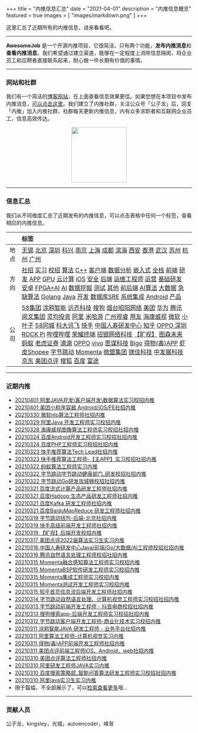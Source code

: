+++
title = "内推信息汇总"
date = "2021-04-01"
description = "内推信息概览"
featured = true
images = [
    "images/markdown.png"
]
+++

这里汇总了近期所有的内推信息，进来看看吧。

<!--more-->
--- 

 

**AwesomeJob** 是一个开源内推项目，它很简洁，只有两个功能，**发布内推消息**和**查看内推消息**。我们希望通过建立渠道，能够在一定程度上消除信息隔阂，将企业员工和应聘者直接联系起来，耐心做一件长期有价值的事情。

---

### 网站和社群

我们有一个简洁的[博客网站](https://awesomejob.gitee.io/)，在上面查看信息效果更佳。如果您想在本项目中发布内推消息，[可以点击这里](https://wj.qq.com/s2/8043669/40c0)。我们建立了内推社群，关注公众号「公子龙」后，回复「内推」加入内推社群，社群每天更新内推信息，内有众多求职者和互联网企业员工，信息高效传达。

<div align=center><img src="https://img-blog.csdnimg.cn/20210306220847278.jpg?x-oss-process=type_ZmFuZ3poZW5naGVpdGk,shadow_10,text_aHR0cHM6Ly9ibG9nLmNzZG4ubmV0L0RvSmludGlhbg==,size_16,color_FFFFFF,t_70#pic_center" width="150"/></div>


--- 
### 信息汇总

我们从不同维度汇总了近期发布的内推信息，可以点击表格中任何一个标签，查看相应的内推信息。

||标签|
|:---:|:---|
|地点|[无锡](https://awesomejob.gitee.io/tags/无锡)  [北京](https://awesomejob.gitee.io/tags/北京)  [深圳](https://awesomejob.gitee.io/tags/深圳)  [科兴](https://awesomejob.gitee.io/tags/科兴)  [南京](https://awesomejob.gitee.io/tags/南京)  [上海](https://awesomejob.gitee.io/tags/上海)  [成都](https://awesomejob.gitee.io/tags/成都)  [滨海](https://awesomejob.gitee.io/tags/滨海)  [西安](https://awesomejob.gitee.io/tags/西安)  [香港](https://awesomejob.gitee.io/tags/香港)  [武汉](https://awesomejob.gitee.io/tags/武汉)  [苏州](https://awesomejob.gitee.io/tags/苏州)  [杭州](https://awesomejob.gitee.io/tags/杭州)  [广州](https://awesomejob.gitee.io/tags/广州)|
|方向|[社招](https://awesomejob.gitee.io/series/社招)  [实习](https://awesomejob.gitee.io/series/实习)  [校招](https://awesomejob.gitee.io/series/校招)	[算法](https://awesomejob.gitee.io/categories/算法)  [C++](https://awesomejob.gitee.io/categories/c++)  [客户端](https://awesomejob.gitee.io/categories/客户端)  [数据分析](https://awesomejob.gitee.io/categories/数据分析)  [嵌入式](https://awesomejob.gitee.io/categories/嵌入式)  [全栈](https://awesomejob.gitee.io/categories/全栈)  [前端](https://awesomejob.gitee.io/categories/前端)  [研发](https://awesomejob.gitee.io/categories/研发)  [APP](https://awesomejob.gitee.io/categories/app)  [GPU](https://awesomejob.gitee.io/categories/gpu)  [云计算](https://awesomejob.gitee.io/categories/云计算)  [iOS](https://awesomejob.gitee.io/categories/ios)  [安全](https://awesomejob.gitee.io/categories/安全)  [后端](https://awesomejob.gitee.io/categories/后端)  [运维工程师](https://awesomejob.gitee.io/categories/运维工程师)  [运营](https://awesomejob.gitee.io/categories/运营)  [基础研发](https://awesomejob.gitee.io/categories/基础研发)  [安卓](https://awesomejob.gitee.io/categories/安卓)  [FPGA+AI](https://awesomejob.gitee.io/categories/fpga+ai)  [AI](https://awesomejob.gitee.io/categories/ai)  [数据挖掘](https://awesomejob.gitee.io/categories/数据挖掘)  [测试](https://awesomejob.gitee.io/categories/测试)  [其他](https://awesomejob.gitee.io/categories/其他)  [前后端](https://awesomejob.gitee.io/categories/前后端)  [AI算法](https://awesomejob.gitee.io/categories/ai算法)  [大数据](https://awesomejob.gitee.io/categories/大数据)  [急缺算法](https://awesomejob.gitee.io/categories/急缺算法)  [Golang](https://awesomejob.gitee.io/categories/golang)  [Java](https://awesomejob.gitee.io/categories/java)  [开发](https://awesomejob.gitee.io/categories/开发)  [数据库SRE](https://awesomejob.gitee.io/categories/数据库sre)  [系统集成](https://awesomejob.gitee.io/categories/系统集成)  [Android](https://awesomejob.gitee.io/categories/android)  [产品](https://awesomejob.gitee.io/categories/产品)|
|公司|[58集团](https://awesomejob.gitee.io/tags/58集团)  [涂鸦智能](https://awesomejob.gitee.io/tags/涂鸦智能)  [远齐科技](https://awesomejob.gitee.io/tags/远齐科技)  [搜狗](https://awesomejob.gitee.io/tags/搜狗)  [烟台昭阳网络](https://awesomejob.gitee.io/tags/烟台昭阳网络)  [美团](https://awesomejob.gitee.io/tags/美团)  [华为](https://awesomejob.gitee.io/tags/华为)  [腾讯](https://awesomejob.gitee.io/tags/腾讯)  [阅文集团](https://awesomejob.gitee.io/tags/阅文集团)  [灵均投资](https://awesomejob.gitee.io/tags/灵均投资)  [阿里](https://awesomejob.gitee.io/tags/阿里)  [米哈游](https://awesomejob.gitee.io/tags/米哈游)  [广州视睿](https://awesomejob.gitee.io/tags/广州视睿)  [用友](https://awesomejob.gitee.io/tags/用友)  [海康威视](https://awesomejob.gitee.io/tags/海康威视)  [微软](https://awesomejob.gitee.io/tags/微软)  [小叶子](https://awesomejob.gitee.io/tags/小叶子)  [58同城](https://awesomejob.gitee.io/tags/58同城)  [科大讯飞](https://awesomejob.gitee.io/tags/科大讯飞)  [快手](https://awesomejob.gitee.io/tags/快手)  [中国人寿研发中心](https://awesomejob.gitee.io/tags/中国人寿研发中心)  [知乎](https://awesomejob.gitee.io/tags/知乎)  [OPPO 深圳](https://awesomejob.gitee.io/tags/oppo-深圳)  [ROCK Pi](https://awesomejob.gitee.io/tags/rock-pi)  [哔哩哔哩](https://awesomejob.gitee.io/tags/哔哩哔哩)  [荣耀终端](https://awesomejob.gitee.io/tags/荣耀终端)  [招银网络科技](https://awesomejob.gitee.io/tags/招银网络科技)  [【旷视】](https://awesomejob.gitee.io/tags/【旷视】)  [图森未来](https://awesomejob.gitee.io/tags/图森未来)  [蚂蚁](https://awesomejob.gitee.io/tags/蚂蚁)  [老虎证券](https://awesomejob.gitee.io/tags/老虎证券)  [滴滴](https://awesomejob.gitee.io/tags/滴滴)  [OPPO](https://awesomejob.gitee.io/tags/oppo)  [vivo](https://awesomejob.gitee.io/tags/vivo)  [思谋科技](https://awesomejob.gitee.io/tags/思谋科技)  [Bigo](https://awesomejob.gitee.io/tags/bigo)  [得物(毒)APP](https://awesomejob.gitee.io/tags/得物(毒)app)  [虾皮Shopee](https://awesomejob.gitee.io/tags/虾皮shopee)  [字节跳动](https://awesomejob.gitee.io/tags/字节跳动)  [Momenta](https://awesomejob.gitee.io/tags/momenta)  [微盟集团](https://awesomejob.gitee.io/tags/微盟集团)  [镁佳科技](https://awesomejob.gitee.io/tags/镁佳科技)  [中发展科技](https://awesomejob.gitee.io/tags/中发展科技)  [京东](https://awesomejob.gitee.io/tags/京东)  [美团点评](https://awesomejob.gitee.io/tags/美团点评)  [搜狐](https://awesomejob.gitee.io/tags/搜狐)  [百度](https://awesomejob.gitee.io/tags/百度)  [富途](https://awesomejob.gitee.io/tags/富途)|
--- 

### 近期内推 
- [20210401  阿里JAVA开发\客户端开发\数据算法实习校招内推](https://awesomejob.gitee.io/posts/jobs/job_150)
- [20210401  美团小程序容器 Android/iOS/FE社招内推](https://awesomejob.gitee.io/posts/jobs/job_149)
- [20210330  微软nlp算法工程师社招内推](https://awesomejob.gitee.io/posts/jobs/job_148)
- [20210329  阿里Java 开发工程师实习校招内推](https://awesomejob.gitee.io/posts/jobs/job_147)
- [20210328  海康威视图像算法工程师实习校招社招内推](https://awesomejob.gitee.io/posts/jobs/job_146)
- [20210324  百度Android开发工程师实习校招社招内推](https://awesomejob.gitee.io/posts/jobs/job_145)
- [20210324  百度PHP工程师实习校招社招内推](https://awesomejob.gitee.io/posts/jobs/job_144)
- [20210323  快手推荐算法Tech Lead社招内推](https://awesomejob.gitee.io/posts/jobs/job_143)
- [20210323  快手推荐算法工程师-【主APP】实习校招社招内推](https://awesomejob.gitee.io/posts/jobs/job_142)
- [20210322  蚂蚁算法工程师实习内推](https://awesomejob.gitee.io/posts/jobs/job_141)
- [20210322  字节跳动字节跳动健康部门_研发校招社招内推](https://awesomejob.gitee.io/posts/jobs/job_140)
- [20210322  字节跳动Go研发攻城狮校招社招内推](https://awesomejob.gitee.io/posts/jobs/job_139)
- [20210321  百度流式计算产品研发工程师社招内推](https://awesomejob.gitee.io/posts/jobs/job_138)
- [20210321  百度Hadoop 生态产品研发工程师社招内推](https://awesomejob.gitee.io/posts/jobs/job_137)
- [20210321  百度Kafka 研发工程师社招内推](https://awesomejob.gitee.io/posts/jobs/job_136)
- [20210321  百度BaiduMapReduce 研发工程师社招内推](https://awesomejob.gitee.io/posts/jobs/job_135)
- [20210319  字节跳动钱包-后端-北京社招内推](https://awesomejob.gitee.io/posts/jobs/job_134)
- [20210319  快手高级前端开发工程师社招内推](https://awesomejob.gitee.io/posts/jobs/job_133)
- [20210319  【旷视】后端开发校招内推](https://awesomejob.gitee.io/posts/jobs/job_132)
- [20210317  美团点评2022届算法实习生实习内推](https://awesomejob.gitee.io/posts/jobs/job_131)
- [20210316  中国人寿研发中心Java/前端/Go/大数据/AI工程师校招社招内推](https://awesomejob.gitee.io/posts/jobs/job_130)
- [20210316  腾讯自然语言处理工程师校招社招内推](https://awesomejob.gitee.io/posts/jobs/job_129)
- [20210315  Momenta融合感知算法工程师实习校招内推](https://awesomejob.gitee.io/posts/jobs/job_128)
- [20210315  MomentaBSP软件研发工程师实习校招内推](https://awesomejob.gitee.io/posts/jobs/job_127)
- [20210315  Momenta集成工程师实习校招内推](https://awesomejob.gitee.io/posts/jobs/job_126)
- [20210315  Momenta测试开发工程师实习校招内推](https://awesomejob.gitee.io/posts/jobs/job_125)
- [20210315  知乎首页信息流后端开发工程师社招内推](https://awesomejob.gitee.io/posts/jobs/job_124)
- [20210314  字节跳动自然语言处理、计算机视觉工程师实习校招社招内推](https://awesomejob.gitee.io/posts/jobs/job_123)
- [20210313  字节跳动前端开发工程师 - 抖音电商校招社招内推](https://awesomejob.gitee.io/posts/jobs/job_122)
- [20210313  搜狗搜索app-后端开发工程师实习校招社招内推](https://awesomejob.gitee.io/posts/jobs/job_121)
- [20210312  字节跳动客户端开发工程师-商业化技术实习校招内推](https://awesomejob.gitee.io/posts/jobs/job_120)
- [20210311  涂鸦智能JAVA 研发工程师 - 业务平台社招内推](https://awesomejob.gitee.io/posts/jobs/job_119)
- [20210311  阿里算法工程师-计算机视觉实习内推](https://awesomejob.gitee.io/posts/jobs/job_118)
- [20210311  得物(毒)APP前端开发工程师社招内推](https://awesomejob.gitee.io/posts/jobs/job_117)
- [20210311  美团点评前端工程师iOS、Android、web社招内推](https://awesomejob.gitee.io/posts/jobs/job_116)
- [20210310  美团点评算法工程师社招内推](https://awesomejob.gitee.io/posts/jobs/job_115)
- [20210310  阿里研发工程师JAVA实习内推](https://awesomejob.gitee.io/posts/jobs/job_114)
- [20210310  百度搜索策略部_智能问答算法研发工程师实习校招社招内推](https://awesomejob.gitee.io/posts/jobs/job_113)
- [20210310  阿里java实习生实习内推](https://awesomejob.gitee.io/posts/jobs/job_112)
- 限于篇幅，不全部展示了，可以[检索查看更多](https://awesomejob.gitee.io/)哦...
--- 
### 贡献人员
公子龙，kingsley，光城，autoencoder，峰哥